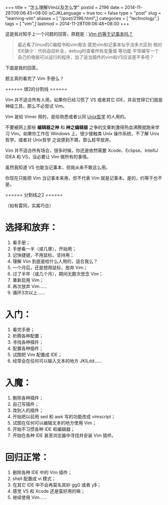 +++
title = "怎么理解Vim以及怎么学"
postid = 2196
date = 2014-11-28T09:06:45+08:00
isCJKLanguage = true
toc = false
type = "post"
slug = "learning-vim"
aliases = [ "/post/2196.html",]
categories = [ "technology",]
tags = [ "vim",]
lastmod = 2014-11-28T09:06:48+08:00
+++


这是我对知乎上一个问题的回答，原题是：[Vim 约等于记事本吗？](http://www.zhihu.com/question/26064917/answer/31987625)

>最近看了linux的C编程书和vim用法
>感觉vim和记事本似乎没多大区别
>相对IDE缺少：代码自动补全，debug时查看所有变量值 等功能
>平常编写一个自己的电脑可以运行的程序，加了适当插件的vim和VS应该差不多吧？

下面是我的回答。


题主真的看完了 Vim 手册么？

====== 很2的分割线 ======

Vim 并不适合所有人用。如果你已经习惯了 VS 或者其它 IDE，并且觉得它们就是神级工具，那么不必尝试 Vim。

Vim 是给 Vimer 用的，是给熟悉或者认同 [Unix哲学](http://en.wikipedia.org/wiki/Unix_philosophyUnix) 的人用的。

不要被网上那些 **编辑器之神** 和 **神之编辑器** 之争的文章刺激得热血沸腾就跑来学习 Vim。如果你工作在 Windows 上，很少接触类 Unix 操作系统，不了解 Unix哲学，或者对 Unix哲学 之说感到不屑，那么趁早放弃。

Vim 并不适合所有场合，很多时候，你还是依然需要 Xcode、Eclipse、IntelliJ IDEA 和 VS，没必要让 Vim 做所有的事情。

虽然我知道 VS 也能当记事本，但我从来不敢这么用。

你现在只能把 Vim 当记事本来用，但不代表 Vim 就是记事本。是的，约等于也不是。

====== 分割线之2 ======

（如有雷同，实属巧合）

# 选择和放弃：<!--more-->

1. 看手册；
2. 手册看一半（或几章），开始用；
3. 记快捷键，不用鼠标，坚持用；
4. 理解 Vim 到底是给什么人用的，适合我么？
5. 一个月后，还是想用鼠标，放弃 Vim；
6. 过了半年（或几个月），期间无数次思念 Vim；
7. 重新启用 Vim；
8. 再次放弃 Vim……
9. 循环3次以上……

# 入门：

1. 看完手册；
2. 折腾各种配置；
3. 寻找各种插件；
4. 配置各种插件；
5. 试图把 Vim 配置成 IDE；
6. 经常会在任何可以输入文本的地方 JKILdd……

# 入魔：

1. 删除各种插件；
2. 自己写插件；
3. 改别人的插件；
4. 开始把以前用 sed 和 awk 写的功能改成 vimscript；
5. 试图在任何可以编辑文本的地方使用 Vim；
6. 开始不习惯各种 IDE 和编辑器；
7. 开始在各种 IDE 甚至浏览器中寻找并安装 Vim 插件。

# 回归正常：

1. 删除各种 IDE 中的 Vim 插件；
2. shell 配置成 vi 模式；
3. 在其它 IDE 中不会再莫名其妙 ggG 或者 y$；
4. 感觉 VS 和 Xcode 还是蛮好用的嘛；
5. 继续使用 Vim……
